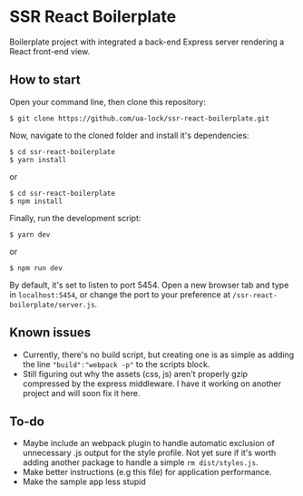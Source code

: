 # SSR React Boilerplate

Boilerplate project with integrated a back-end Express server rendering a React front-end view.

## How to start

Open your command line, then clone this repository:

    $ git clone https://github.com/ua-lock/ssr-react-boilerplate.git

Now, navigate to the cloned folder and install it's dependencies:

    $ cd ssr-react-boilerplate
    $ yarn install

or

    $ cd ssr-react-boilerplate
    $ npm install

Finally, run the development script:

    $ yarn dev

or

    $ npm run dev

By default, it's set to listen to port 5454. Open a new browser tab and type in `localhost:5454`, or change the port to your preference at `/ssr-react-boilerplate/server.js`.

## Known issues

- Currently, there's no build script, but creating one is as simple as adding the line `"build":"webpack -p"` to the scripts block.
- Still figuring out why the assets (css, js) aren't properly gzip compressed by the express middleware. I have it working on another project and will soon fix it here.

## To-do

- Maybe include an webpack plugin to handle automatic exclusion of unnecessary .js output for the style profile. Not yet sure if it's worth adding another package to handle a simple `rm dist/styles.js`.
- Make better instructions (e.g this file) for application performance.
- Make the sample app less stupid
